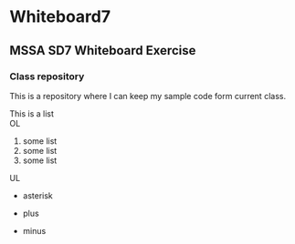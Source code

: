 # Whiteboard7
## MSSA SD7 Whiteboard Exercise
### Class repository

This is a repository where I can keep my sample code form current class.

This is a list <br/>
OL
1. some list
1. some list
1. some list

UL
* asterisk
+ plus
- minus
